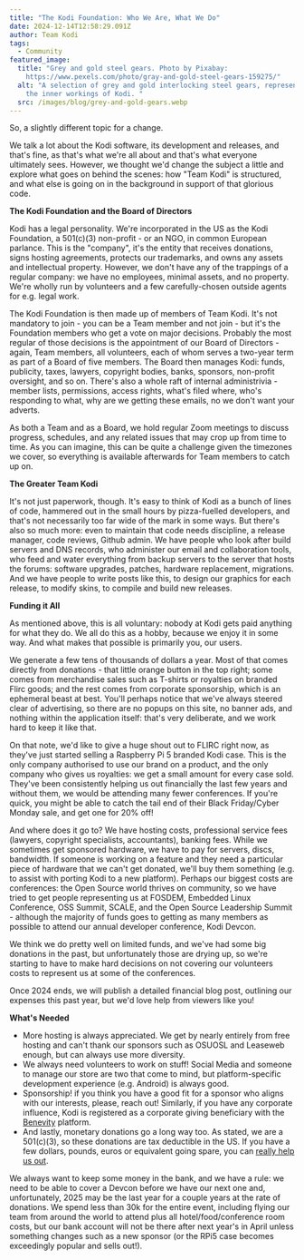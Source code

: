 ```yaml
---
title: "The Kodi Foundation: Who We Are, What We Do"
date: 2024-12-14T12:58:29.091Z
author: Team Kodi
tags:
  - Community
featured_image:
  title: "Grey and gold steel gears. Photo by Pixabay:
    https://www.pexels.com/photo/gray-and-gold-steel-gears-159275/"
  alt: "A selection of grey and gold interlocking steel gears, representing the
    the inner workings of Kodi. "
  src: /images/blog/grey-and-gold-gears.webp
---
```

So, a slightly different topic for a change. 

We talk a lot about the Kodi software, its development and releases, and that's fine, as that's what we're all about and that's what everyone ultimately sees. However, we thought we'd change the subject a little and explore what goes on behind the scenes: how "Team Kodi" is structured, and what else is going on in the background in support of that glorious code. 

**The Kodi Foundation and the Board of Directors**

Kodi has a legal personality. We're incorporated in the US as the Kodi Foundation, a 501(c)(3) non-profit - or an NGO, in common European parlance. This is the "company", it's the entity that receives donations, signs hosting agreements, protects our trademarks, and owns any assets and intellectual property. However, we don't have any of the trappings of a regular company: we have no employees, minimal assets, and no property. We're wholly run by volunteers and a few carefully-chosen outside agents for e.g. legal work.

The Kodi Foundation is then made up of members of Team Kodi. It's not mandatory to join - you can be a Team member and not join - but it's the Foundation members who get a vote on major decisions. Probably the most regular of those decisions is the appointment of our Board of Directors - again, Team members, all volunteers, each of whom serves a two-year term as part of a Board of five members. The Board then manages Kodi: funds, publicity, taxes, lawyers, copyright bodies, banks, sponsors, non-profit oversight, and so on. There's also a whole raft of internal administrivia - member lists, permissions, access rights, what's filed where, who's responding to what, why are we getting these emails, no we don't want your adverts.

As both a Team and as a Board, we hold regular Zoom meetings to discuss progress, schedules, and any related issues that may crop up from time to time. As you can imagine, this can be quite a challenge given the timezones we cover, so everything is available afterwards for Team members to catch up on.

**The Greater Team Kodi**

It's not just paperwork, though. It's easy to think of Kodi as a bunch of lines of code, hammered out in the small hours by pizza-fuelled developers, and that's not necessarily too far wide of the mark in some ways. But there's also so much more: even to maintain that code needs discipline, a release manager, code reviews, Github admin. We have people who look after build servers and DNS records, who administer our email and collaboration tools, who feed and water everything from backup servers to the server that hosts the forums: software upgrades, patches, hardware replacement, migrations. And we have people to write posts like this, to design our graphics for each release, to modify skins, to compile and build new releases.

**Funding it All**

As mentioned above, this is all voluntary: nobody at Kodi gets paid anything for what they do. We all do this as a hobby, because we enjoy it in some way. And what makes that possible is primarily you, our users.

We generate a few tens of thousands of dollars a year. Most of that comes directly from donations - that little orange button in the top right; some comes from merchandise sales such as T-shirts or royalties on branded Flirc goods; and the rest comes from corporate sponsorship, which is an ephemeral beast at best. You'll perhaps notice that we've always steered clear of advertising, so there are no popups on this site, no banner ads, and nothing within the application itself: that's very deliberate, and we work hard to keep it like that.

On that note, we'd like to give a huge shout out to FLIRC right now, as they've just started selling a Raspberry Pi 5 branded Kodi case. This is the only company authorised to use our brand on a product, and the only company who gives us royalties: we get a small amount for every case sold. They've been consistently helping us out financially the last few years and without them, we would be attending many fewer conferences. If you're quick, you might be able to catch the tail end of their Black Friday/Cyber Monday sale, and get one for 20% off!

And where does it go to? We have hosting costs, professional service fees (lawyers, copyright specialists, accountants), banking fees. While we sometimes get sponsored hardware, we have to pay for servers, discs, bandwidth. If someone is working on a feature and they need a particular piece of hardware that we can't get donated, we'll buy them something (e.g. to assist with porting Kodi to a new platform). Perhaps our biggest costs are conferences: the Open Source world thrives on community, so we have tried to get people representing us at FOSDEM, Embedded Linux Conference, OSS Summit, SCALE, and the Open Source Leadership Summit - although the majority of funds goes to getting as many members as possible to attend our annual developer conference, Kodi Devcon. 

We think we do pretty well on limited funds, and we've had some big donations in the past, but unfortunately those are drying up, so we're starting to have to make hard decisions on not covering our volunteers costs to represent us at some of the conferences.

Once 2024 ends, we will publish a detailed financial blog post, outlining our expenses this past year, but we'd love help from viewers like you!

**What's Needed**

* More hosting is always appreciated. We get by nearly entirely from free hosting and can't thank our sponsors such as OSUOSL and Leaseweb enough, but can always use more diversity.
* We always need volunteers to work on stuff! Social Media and someone to manage our store are two that come to mind, but platform-specific development experience (e.g. Android) is always good.
* Sponsorship! if you think you have a good fit for a sponsor who aligns with our interests, please, reach out! Similarly, if you have any corporate influence, Kodi is registered as a corporate giving beneficiary with the [Benevity](https://benevity.com/) platform.
* And lastly, monetary donations go a long way too. As stated, we are a 501(c)(3), so these donations are tax deductible in the US. If you have a few dollars, pounds, euros or equivalent going spare, you can [really help us out](https://kodi.tv/donate/).

We always want to keep some money in the bank, and we have a rule: we need to be able to cover a Devcon before we have our next one and, unfortunately, 2025 may be the last year for a couple years at the rate of donations. We spend less than 30k for the entire event, including flying our team from around the world to attend plus all hotel/food/conference room costs, but our bank account will not be there after next year's in April unless something changes such as a new sponsor (or the RPi5 case becomes exceedingly popular and sells out!).